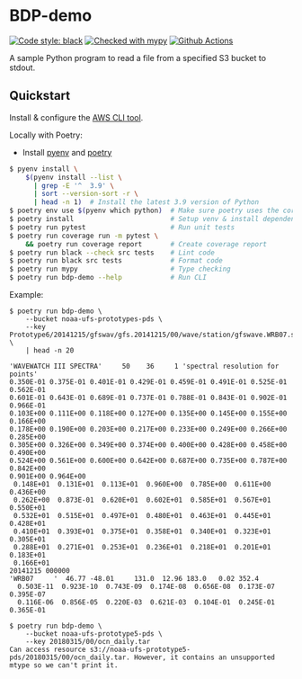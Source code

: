 # BDP-demo

[![Code style: black](https://img.shields.io/badge/code%20style-black-000000.svg)](https://github.com/psf/black) [![Checked with mypy](http://www.mypy-lang.org/static/mypy_badge.svg)](http://mypy-lang.org/) [![Github Actions](https://github.com/NOAA-GSL/bdp-demo/actions/workflows/python-app.yml/badge.svg)](https://github.com/NOAA-GSL/bdp-demo/actions/workflows/python-app.yml)

A sample Python program to read a file from a specified S3 bucket to stdout.

## Quickstart

Install & configure the [AWS CLI tool](https://docs.aws.amazon.com/cli/latest/userguide/install-cliv2.html).

Locally with Poetry:

- Install [pyenv](https://github.com/pyenv/pyenv#installation) and [poetry](https://python-poetry.org/docs/#installation)

```sh
$ pyenv install \
    $(pyenv install --list \
      | grep -E '^  3.9' \
      | sort --version-sort -r \
      | head -n 1)  # Install the latest 3.9 version of Python
$ poetry env use $(pyenv which python)  # Make sure poetry uses the correct python version
$ poetry install                        # Setup venv & install dependencies
$ poetry run pytest                     # Run unit tests
$ poetry run coverage run -m pytest \
    && poetry run coverage report       # Create coverage report
$ poetry run black --check src tests    # Lint code
$ poetry run black src tests            # Format code
$ poetry run mypy                       # Type checking
$ poetry run bdp-demo --help            # Run CLI
```

Example:

```console
$ poetry run bdp-demo \
    --bucket noaa-ufs-prototypes-pds \
    --key Prototype6/20141215/gfswav/gfs.20141215/00/wave/station/gfswave.WRB07.spec \
    | head -n 20

'WAVEWATCH III SPECTRA'     50    36     1 'spectral resolution for points'
0.350E-01 0.375E-01 0.401E-01 0.429E-01 0.459E-01 0.491E-01 0.525E-01 0.562E-01
0.601E-01 0.643E-01 0.689E-01 0.737E-01 0.788E-01 0.843E-01 0.902E-01 0.966E-01
0.103E+00 0.111E+00 0.118E+00 0.127E+00 0.135E+00 0.145E+00 0.155E+00 0.166E+00
0.178E+00 0.190E+00 0.203E+00 0.217E+00 0.233E+00 0.249E+00 0.266E+00 0.285E+00
0.305E+00 0.326E+00 0.349E+00 0.374E+00 0.400E+00 0.428E+00 0.458E+00 0.490E+00
0.524E+00 0.561E+00 0.600E+00 0.642E+00 0.687E+00 0.735E+00 0.787E+00 0.842E+00
0.901E+00 0.964E+00
 0.148E+01  0.131E+01  0.113E+01  0.960E+00  0.785E+00  0.611E+00  0.436E+00
 0.262E+00  0.873E-01  0.620E+01  0.602E+01  0.585E+01  0.567E+01  0.550E+01
 0.532E+01  0.515E+01  0.497E+01  0.480E+01  0.463E+01  0.445E+01  0.428E+01
 0.410E+01  0.393E+01  0.375E+01  0.358E+01  0.340E+01  0.323E+01  0.305E+01
 0.288E+01  0.271E+01  0.253E+01  0.236E+01  0.218E+01  0.201E+01  0.183E+01
 0.166E+01
20141215 000000
'WRB07     '  46.77 -48.01     131.0  12.96 183.0   0.02 352.4
  0.503E-11  0.923E-10  0.743E-09  0.174E-08  0.656E-08  0.173E-07  0.395E-07
  0.116E-06  0.856E-05  0.220E-03  0.621E-03  0.104E-01  0.245E-01  0.365E-01

$ poetry run bdp-demo \
    --bucket noaa-ufs-prototype5-pds \
    --key 20180315/00/ocn_daily.tar
Can access resource s3://noaa-ufs-prototype5-pds/20180315/00/ocn_daily.tar. However, it contains an unsupported mtype so we can't print it.
```
